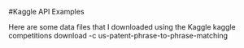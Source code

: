 #Kaggle API Examples

Here are some data files that I downloaded using the Kaggle 
  kaggle competitions download -c us-patent-phrase-to-phrase-matching


